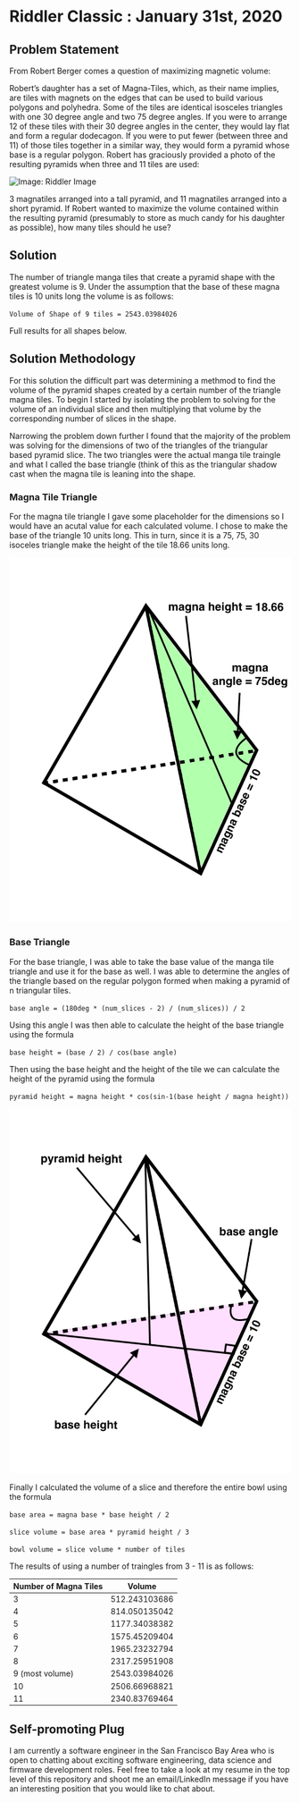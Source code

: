 # Riddler Classic : January 31st, 2020




## Problem Statement

From Robert Berger comes a question of maximizing magnetic volume:

Robert’s daughter has a set of Magna-Tiles, which, as their name implies, are tiles with magnets on the edges that can be used to build various polygons and polyhedra. Some of the tiles are identical isosceles triangles with one 30 degree angle and two 75 degree angles. If you were to arrange 12 of these tiles with their 30 degree angles in the center, they would lay flat and form a regular dodecagon. If you were to put fewer (between three and 11) of those tiles together in a similar way, they would form a pyramid whose base is a regular polygon. Robert has graciously provided a photo of the resulting pyramids when three and 11 tiles are used:

![Image: Riddler Image](https://fivethirtyeight.com/wp-content/uploads/2020/01/pyramids.png?w=1150)

3 magnatiles arranged into a tall pyramid, and 11 magnatiles arranged into a short pyramid.
If Robert wanted to maximize the volume contained within the resulting pyramid (presumably to store as much candy for his daughter as possible), how many tiles should he use?


## Solution

The number of triangle manga tiles that create a pyramid shape with the greatest volume is 9.  Under the assumption that the base of these magna tiles is 10 units long the volume is as follows:

`Volume of Shape of 9 tiles = 2543.03984026`

Full results for all shapes below.


## Solution Methodology

For this solution the difficult part was determining a methmod to find the volume of the pyramid shapes created by a certain number of the triangle magna tiles.  To begin I started by isolating the problem to solving for the volume of an individual slice and then multiplying that volume by the corresponding number of slices in the shape.

Narrowing the problem down further I found that the majority of the problem was solving for the dimensions of two of the triangles of the triangular based pyramid slice.  The two triangles were the actual manga tile traingle and what I called the base triangle (think of this as the triangular shadow cast when the magna tile is leaning into the shape.


### Magna Tile Triangle

For the magna tile triangle I gave some placeholder for the dimensions so I would have an acutal value for each calculated volume.  I chose to make the base of the triangle 10 units long.  This in turn, since it is a 75, 75, 30 isoceles triangle make the height of the tile 18.66 units long.

![Image: Magna Tile Triangle Diagram](https://github.com/mattlee95/Riddler/blob/master/Jan31_2020/diagrams/diagramMagna.gif)


### Base Triangle

For the base triangle, I was able to take the base value of the manga tile triangle and use it for the base as well.  I was able to determine the angles of the triangle based on the regular polygon formed when making a pyramid of n triangular tiles.

`base angle = (180deg * (num_slices - 2) / (num_slices)) / 2`

Using this angle I was then able to calculate the height of the base triangle using the formula

`base height = (base / 2) / cos(base angle)`

Then using the base height and the height of the tile we can calculate the height of the pyramid using the formula

`pyramid height = magna height * cos(sin-1(base height / magna height))`

![Image: Base Triangle Diagram](https://github.com/mattlee95/Riddler/blob/master/Jan31_2020/diagrams/diagramBase.gif)

Finally I calculated the volume of a slice and therefore the entire bowl using the formula

`base area = magna base * base height / 2`

`slice volume = base area * pyramid height / 3`

`bowl volume = slice volume * number of tiles`

The results of using a number of traingles from 3 - 11 is as follows:

|Number of Magna Tiles|Volume|
|--|--|
|3|512.243103686
|4|814.050135042
|5|1177.34038382
|6|1575.45209404
|7|1965.23232794
|8|2317.25951908
|9 (most volume)|2543.03984026
|10|2506.66968821
|11|2340.83769464


## Self-promoting Plug

I am currently a software engineer in the San Francisco Bay Area who is open to chatting about exciting software engineering, data science and firmware development roles.  Feel free to take a look at my resume in the top level of this repository and shoot me an email/LinkedIn message if you have an interesting position that you would like to chat about.
